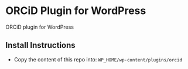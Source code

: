 # ORCiD Plugin for WordPress

ORCiD plugin for WordPress


## Install Instructions

- Copy the content of this repo into: `WP_HOME/wp-content/plugins/orcid`

